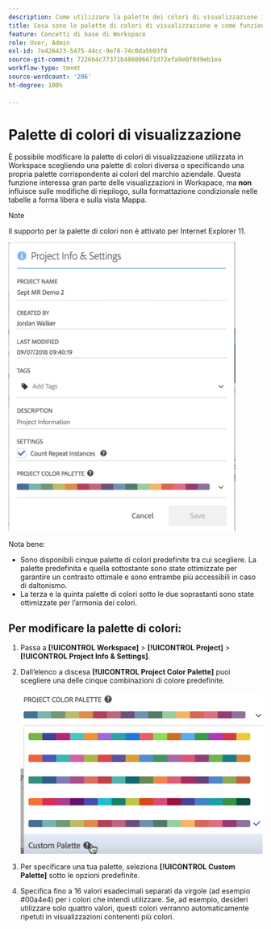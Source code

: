 ```yaml
---
description: Come utilizzare la palette dei colori di visualizzazione in Analysis Workspace
title: Cosa sono le palette di colori di visualizzazione e come funzionano?
feature: Concetti di base di Workspace
role: User, Admin
exl-id: 7e426423-5475-44cc-9e78-74c0da5b93f8
source-git-commit: 7226b4c77371b486006671d72efa9e0f0d9eb1ea
workflow-type: tm+mt
source-wordcount: '206'
ht-degree: 100%

---
```


# Palette di colori di visualizzazione

È possibile modificare la palette di colori di visualizzazione utilizzata in Workspace scegliendo una palette di colori diversa o specificando una propria palette corrispondente ai colori del marchio aziendale. Questa funzione interessa gran parte delle visualizzazioni in Workspace, ma **non** influisce sulle modifiche di riepilogo, sulla formattazione condizionale nelle tabelle a forma libera e sulla vista Mappa.

>[!NOTE]
>
>Il supporto per la palette di colori non è attivato per Internet Explorer 11.

![](assets/color_palettes.png)

Nota bene:

* Sono disponibili cinque palette di colori predefinite tra cui scegliere. La palette predefinita e quella sottostante sono state ottimizzate per garantire un contrasto ottimale e sono entrambe più accessibili in caso di daltonismo.
* La terza e la quinta palette di colori sotto le due soprastanti sono state ottimizzate per l’armonia dei colori.

## Per modificare la palette di colori:

1. Passa a **[!UICONTROL Workspace]** > **[!UICONTROL Project]** > **[!UICONTROL Project Info & Settings]**.
1. Dall’elenco a discesa **[!UICONTROL Project Color Palette]** puoi scegliere una delle cinque combinazioni di colore predefinite.

   ![](assets/custom_palette.png)

1. Per specificare una tua palette, seleziona **[!UICONTROL Custom Palette]** sotto le opzioni predefinite.
1. Specifica fino a 16 valori esadecimali separati da virgole (ad esempio #00a4e4) per i colori che intendi utilizzare. Se, ad esempio, desideri utilizzare solo quattro valori, questi colori verranno automaticamente ripetuti in visualizzazioni contenenti più colori.
